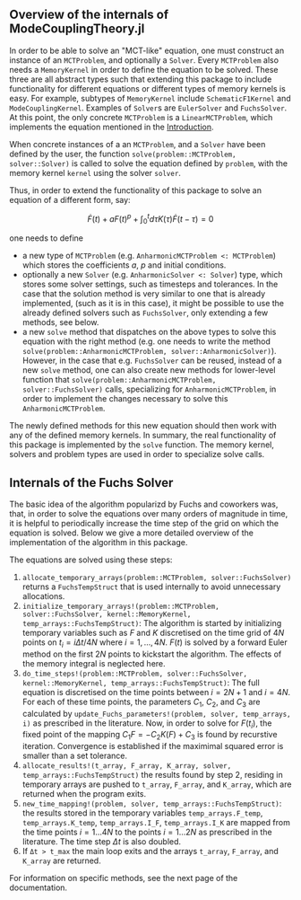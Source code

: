 ## Overview of the internals of ModeCouplingTheory.jl

In order to be able to solve an "MCT-like" equation, one must construct an instance of an `MCTProblem`, and optionally a `Solver`. Every `MCTProblem` also needs a `MemoryKernel` in order to define the equation to be solved. These three are all abstract types such that extending this package to include functionality for different equations or different types of memory kernels is easy. For example, subtypes of `MemoryKernel` include `SchematicF1Kernel` and `ModeCouplingKernel`. Examples of `Solver`s are `EulerSolver` and `FuchsSolver`. At this point, the only concrete `MCTProblem` is a `LinearMCTProblem`, which implements the equation mentioned in the [Introduction](https://ilianpihlajamaa.github.io/ModeCouplingTheory.jl/dev/index.html). 

When concrete instances of a an `MCTProblem`, and a `Solver` have been defined by the user, the function `solve(problem::MCTProblem, solver::Solver)` is called to solve the equation defined by `problem`, with the memory kernel `kernel` using the solver `solver`. 

Thus, in order to extend the functionality of this package to solve an equation of a different form, say:

$$\dot{F}(t) + a F(t)^p + \int_0^td\tau K(\tau)\dot{F}(t-\tau) = 0$$

one needs to define 
* a new type of `MCTProblem` (e.g. `AnharmonicMCTProblem <: MCTProblem`) which stores the coefficients $a$, $p$ and initial conditions.
* optionally a new `Solver` (e.g. `AnharmonicSolver <: Solver`) type, which stores some solver settings, such as timesteps and tolerances. In the case that the solution method is very similar to one that is already implemented, (such as it is in this case), it might be possible to use the already defined solvers such as `FuchsSolver`, only extending a few methods, see below. 
* a new `solve` method that dispatches on the above types to solve this equation with the right method (e.g. one needs to write the method `solve(problem::AnharmonicMCTProblem, solver::AnharmonicSolver)`). However, in the case that e.g. `FuchsSolver` can be reused, instead of a new `solve` method, one can also create new methods for lower-level function that `solve(problem::AnharmonicMCTProblem, solver::FuchsSolver)` calls, specializing for `AnharmonicMCTProblem`, in order to implement the changes necessary to solve this `AnharmonicMCTProblem`.

The newly defined methods for this new equation should then work with any of the defined memory kernels. In summary, the real functionality of this package is implemented by the `solve` function. The memory kernel, solvers and problem types are used in order to specialize solve calls.

## Internals of the Fuchs Solver

The basic idea of the algorithm popularizd by Fuchs and coworkers was, that, in order to solve the equations over many orders of magnitude in time, it is helpful to periodically increase the time step of the grid on which the equation is solved. Below we give a more detailed overview of the implementation of the algorithm in this package.

The equations are solved using these steps:
1. `allocate_temporary_arrays(problem::MCTProblem, solver::FuchsSolver)` returns a `FuchsTempStruct` that is used internally to avoid unnecessary allocations.
1. `initialize_temporary_arrays!(problem::MCTProblem, solver::FuchsSolver, kernel::MemoryKernel, temp_arrays::FuchsTempStruct)`: The algorithm is started by initializing temporary variables such as $F$ and $K$ discretised on the time grid of $4N$ points on $t_i = i\Delta t/4N$ where $i = 1,\ldots,4N$. $F(t)$ is solved by a forward Euler method on the first $2N$ points to kickstart the algorithm. The effects of the memory integral is neglected here. 
2. `do_time_steps!(problem::MCTProblem, solver::FuchsSolver, kernel::MemoryKernel, temp_arrays::FuchsTempStruct)`: The full equation is discretised on the time points between $i=2N+1$ and $i=4N$. For each of these time points, the parameters $C_1$, $C_2$, and $C_3$ are calculated by `update_Fuchs_parameters!(problem, solver, temp_arrays, i)` as prescribed in the literature. Now, in order to solve for $F(t_i)$, the fixed point of the mapping $C_1 F  = -C_2 K(F) + C_3$ is found by recurstive iteration. Convergence is established if the maximimal squared error is smaller than a set tolerance.
3. `allocate_results!(t_array, F_array, K_array, solver, temp_arrays::FuchsTempStruct)` the results found by step 2, residing in temporary arrays are pushed to `t_array`, `F_array`, and `K_array`, which are returned when the program exits.
4. `new_time_mapping!(problem, solver, temp_arrays::FuchsTempStruct)`: the results stored in the temporary variables `temp_arrays.F_temp`, `temp_arrays.K_temp`, `temp_arrays.I_F`, `temp_arrays.I_K` are mapped from the time points $i=1\ldots4N$ to the points $i=1\ldots2N$ as prescribed in the literature. The time step $\Delta t$ is also doubled.
5. If `Δt > t_max` the main loop exits and the arrays `t_array`, `F_array`, and `K_array` are returned. 

For information on specific methods, see the next page of the documentation.